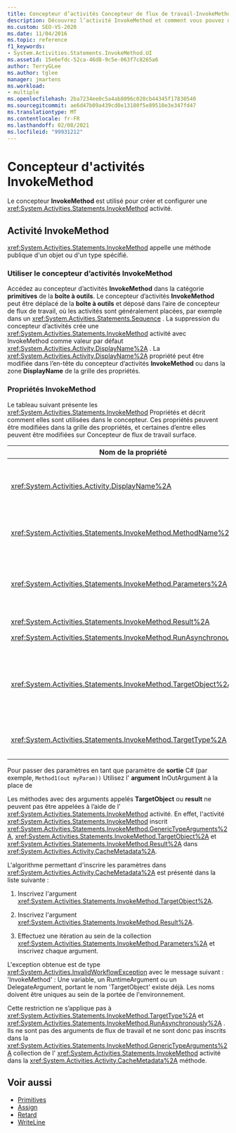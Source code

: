 ```yaml
---
title: Concepteur d’activités Concepteur de flux de travail-InvokeMethod
description: Découvrez l’activité InvokeMethod et comment vous pouvez utiliser le concepteur d’activités InvokeMethod pour créer et configurer une activité InvokeMethod.
ms.custom: SEO-VS-2020
ms.date: 11/04/2016
ms.topic: reference
f1_keywords:
- System.Activities.Statements.InvokeMethod.UI
ms.assetid: 15e6efdc-52ca-46d8-9c5e-063f7c8265a6
author: TerryGLee
ms.author: tglee
manager: jmartens
ms.workload:
- multiple
ms.openlocfilehash: 2ba7234ee0c5a4ab8096c020cb44345f17830540
ms.sourcegitcommit: ae6d47b09a439cd0e13180f5e89510e3e347fd47
ms.translationtype: MT
ms.contentlocale: fr-FR
ms.lasthandoff: 02/08/2021
ms.locfileid: "99931212"
---
```

# <a name="invokemethod-activity-designer"></a>Concepteur d'activités InvokeMethod

Le concepteur **InvokeMethod** est utilisé pour créer et configurer une <xref:System.Activities.Statements.InvokeMethod> activité.

## <a name="the-invokemethod-activity"></a>Activité InvokeMethod

<xref:System.Activities.Statements.InvokeMethod> appelle une méthode publique d'un objet ou d'un type spécifié.

### <a name="use-the-invokemethod-activity-designer"></a>Utiliser le concepteur d’activités InvokeMethod

Accédez au concepteur d’activités **InvokeMethod** dans la catégorie **primitives** de la **boîte à outils**. Le concepteur d’activités **InvokeMethod** peut être déplacé de la **boîte à outils** et déposé dans l’aire de concepteur de flux de travail, où les activités sont généralement placées, par exemple dans un <xref:System.Activities.Statements.Sequence> . La suppression du concepteur d’activités crée une <xref:System.Activities.Statements.InvokeMethod> activité avec InvokeMethod comme valeur par défaut <xref:System.Activities.Activity.DisplayName%2A> . La <xref:System.Activities.Activity.DisplayName%2A> propriété peut être modifiée dans l’en-tête du concepteur d’activités **InvokeMethod** ou dans la zone **DisplayName** de la grille des propriétés.

### <a name="the-invokemethod-properties"></a>Propriétés InvokeMethod

Le tableau suivant présente les <xref:System.Activities.Statements.InvokeMethod> Propriétés et décrit comment elles sont utilisées dans le concepteur. Ces propriétés peuvent être modifiées dans la grille des propriétés, et certaines d’entre elles peuvent être modifiées sur Concepteur de flux de travail surface.

|Nom de la propriété|Obligatoire|Usage|
|-|--------------|-|
|<xref:System.Activities.Activity.DisplayName%2A>|False|Nom convivial de l'activité <xref:System.Activities.Statements.InvokeMethod>. La valeur par défaut est InvokeMethod.<br /><br /> Bien que le ne <xref:System.Activities.Activity.DisplayName%2A> soit pas strictement obligatoire, il est préférable d’en utiliser un.|
|<xref:System.Activities.Statements.InvokeMethod.MethodName%2A>|True|Nom de la méthode à appeler lorsque l'activité s'exécute. La méthode appelée doit être déclarée comme **publique**. Cette propriété peut être modifiée dans l’aire du concepteur et est obligatoire.|
|<xref:System.Activities.Statements.InvokeMethod.Parameters%2A>|False|Collection de paramètres de la méthode appelée. Les paramètres doivent être ajoutés à la collection selon leur ordre d’affichage dans la signature de méthode. Pour afficher la boîte de dialogue **paramètres** dans laquelle vous pouvez définir cette propriété, cliquez sur le bouton de sélection dans le champ **paramètres** de la grille des propriétés. Cliquez sur le bouton **créer un argument** pour ajouter les paramètres.|
|<xref:System.Activities.Statements.InvokeMethod.Result%2A>|False|Valeur de retour de l'appel de méthode.|
|<xref:System.Activities.Statements.InvokeMethod.RunAsynchronously%2A>|True|Spécifie si la méthode est appelée de façon asynchrone. La valeur par défaut est **False**.|
|<xref:System.Activities.Statements.InvokeMethod.TargetObject%2A>|False|Objet qui contient la méthode à appeler. Cette propriété peut être modifiée dans l'aire du concepteur.<br /><br /> La propriété <xref:System.Activities.Statements.InvokeMethod.TargetObject%2A> ou <xref:System.Activities.Statements.InvokeMethod.TargetType%2A> doit obligatoirement être définie.|
|<xref:System.Activities.Statements.InvokeMethod.TargetType%2A>|False|Type d'élément <xref:System.Activities.Statements.InvokeMethod.TargetObject%2A>. Cette propriété peut être modifiée dans l'aire du concepteur. Elle doit être définie uniquement si la méthode appelée est statique.|

Pour passer des paramètres en tant que paramètre de **sortie** C# (par exemple, `Method1(out myParam))` Utilisez l' **argument** InOutArgument à la place de 

Les méthodes avec des arguments appelés **TargetObject** ou **result** ne peuvent pas être appelées à l’aide de l' <xref:System.Activities.Statements.InvokeMethod> activité. En effet, l'activité <xref:System.Activities.Statements.InvokeMethod> inscrit <xref:System.Activities.Statements.InvokeMethod.GenericTypeArguments%2A>, <xref:System.Activities.Statements.InvokeMethod.TargetObject%2A> et <xref:System.Activities.Statements.InvokeMethod.Result%2A> dans <xref:System.Activities.Activity.CacheMetadata%2A>.

L'algorithme permettant d'inscrire les paramètres dans <xref:System.Activities.Activity.CacheMetadata%2A> est présenté dans la liste suivante :

1. Inscrivez l'argument <xref:System.Activities.Statements.InvokeMethod.TargetObject%2A>.

2. Inscrivez l'argument <xref:System.Activities.Statements.InvokeMethod.Result%2A>.

3. Effectuez une itération au sein de la collection <xref:System.Activities.Statements.InvokeMethod.Parameters%2A> et inscrivez chaque argument.

L'exception obtenue est de type <xref:System.Activities.InvalidWorkflowException> avec le message suivant : 'InvokeMethod' : Une variable, un RuntimeArgument ou un DelegateArgument, portant le nom 'TargetObject' existe déjà. Les noms doivent être uniques au sein de la portée de l'environnement.

Cette restriction ne s’applique pas à <xref:System.Activities.Statements.InvokeMethod.TargetType%2A> et <xref:System.Activities.Statements.InvokeMethod.RunAsynchronously%2A> . Ils ne sont pas des arguments de flux de travail et ne sont donc pas inscrits dans la <xref:System.Activities.Statements.InvokeMethod.GenericTypeArguments%2A> collection de l' <xref:System.Activities.Statements.InvokeMethod> activité dans la <xref:System.Activities.Activity.CacheMetadata%2A> méthode.

## <a name="see-also"></a>Voir aussi

- [Primitives](../workflow-designer/primitives-activity-designers.md)
- [Assign](../workflow-designer/assign-activity-designer.md)
- [Retard](../workflow-designer/delay-activity-designer.md)
- [WriteLine](../workflow-designer/writeline-activity-designer.md)
